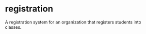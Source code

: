 registration
============

A registration system for an organization that registers students into classes.
